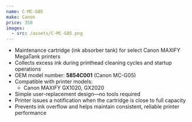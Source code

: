 ```yaml
---
name: C-MC-G05
make: Canon
price: 350
images:
  - src: /assets/C-MC-G05.png
---
```


* Maintenance cartridge (ink absorber tank) for select Canon MAXIFY MegaTank printers
* Collects excess ink during printhead cleaning cycles and startup operations
* OEM model number: **5854C001** (Canon MC-G05)
* Compatible with printer models:
  * Canon MAXIFY GX1020, GX2020
* Simple user-replacement design—no tools required
* Printer issues a notification when the cartridge is close to full capacity
* Prevents ink overflow and helps maintain consistent, reliable printer performance
